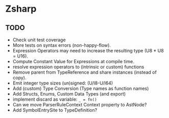 ﻿# Zsharp

## TODO

- Check unit test coverage
- More tests on syntax errors (non-happy-flow).
- Expression Operators may need to increase the resulting type (U8 * U8 = U16).
- Compute Constant Value for Expressions at compile time.
- resolve expression operators to (intrinsic or custom) functions
- Remove parent from TypeReference and share instances (instead of copy).
- Emit integer type sizes (un)signed: (U/I8-U/I64)
- Add (custom) Type Conversion (Type names as function names)
- Add Structs, Enums, Custom Data Types (and export)
- implement discard as variable: `_ = fn()`
- Can we move ParserRuleContext Context property to AstNode?
- Add SymbolEntrySite to TypeDefinition?
